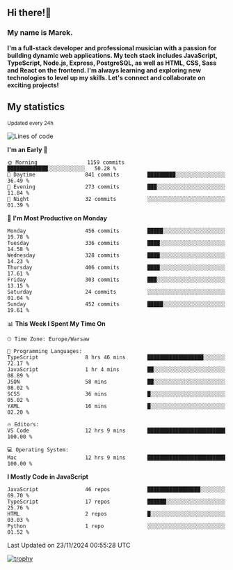 ## Hi there!👋 ##
### My name is Marek. ###

**I'm a full-stack developer and professional musician with a passion for building dynamic web applications. My tech stack includes JavaScript, TypeScript, Node.js, Express, PostgreSQL, as well as HTML, CSS, Sass and React on the frontend. I'm always learning and exploring new technologies to level up my skills. Let's connect and collaborate on exciting projects!**

## My statistics ##
<sub>Updated every 24h</sub>
<!--START_SECTION:waka-->
![Lines of code](https://img.shields.io/badge/From%20Hello%20World%20I%27ve%20Written-52.0%20thousand%20lines%20of%20code-blue)

**I'm an Early 🐤** 

```text
🌞 Morning                1159 commits        █████████████░░░░░░░░░░░░   50.28 % 
🌆 Daytime                841 commits         █████████░░░░░░░░░░░░░░░░   36.49 % 
🌃 Evening                273 commits         ███░░░░░░░░░░░░░░░░░░░░░░   11.84 % 
🌙 Night                  32 commits          ░░░░░░░░░░░░░░░░░░░░░░░░░   01.39 % 
```
📅 **I'm Most Productive on Monday** 

```text
Monday                   456 commits         █████░░░░░░░░░░░░░░░░░░░░   19.78 % 
Tuesday                  336 commits         ████░░░░░░░░░░░░░░░░░░░░░   14.58 % 
Wednesday                328 commits         ████░░░░░░░░░░░░░░░░░░░░░   14.23 % 
Thursday                 406 commits         ████░░░░░░░░░░░░░░░░░░░░░   17.61 % 
Friday                   303 commits         ███░░░░░░░░░░░░░░░░░░░░░░   13.15 % 
Saturday                 24 commits          ░░░░░░░░░░░░░░░░░░░░░░░░░   01.04 % 
Sunday                   452 commits         █████░░░░░░░░░░░░░░░░░░░░   19.61 % 
```


📊 **This Week I Spent My Time On** 

```text
🕑︎ Time Zone: Europe/Warsaw

💬 Programming Languages: 
TypeScript               8 hrs 46 mins       ██████████████████░░░░░░░   72.17 % 
JavaScript               1 hr 4 mins         ██░░░░░░░░░░░░░░░░░░░░░░░   08.89 % 
JSON                     58 mins             ██░░░░░░░░░░░░░░░░░░░░░░░   08.02 % 
SCSS                     36 mins             █░░░░░░░░░░░░░░░░░░░░░░░░   05.02 % 
YAML                     16 mins             █░░░░░░░░░░░░░░░░░░░░░░░░   02.20 % 

🔥 Editors: 
VS Code                  12 hrs 9 mins       █████████████████████████   100.00 % 

💻 Operating System: 
Mac                      12 hrs 9 mins       █████████████████████████   100.00 % 
```

**I Mostly Code in JavaScript** 

```text
JavaScript               46 repos            █████████████████░░░░░░░░   69.70 % 
TypeScript               17 repos            ██████░░░░░░░░░░░░░░░░░░░   25.76 % 
HTML                     2 repos             █░░░░░░░░░░░░░░░░░░░░░░░░   03.03 % 
Python                   1 repo              ░░░░░░░░░░░░░░░░░░░░░░░░░   01.52 % 
```




 Last Updated on 23/11/2024 00:55:28 UTC
<!--END_SECTION:waka-->
[![trophy](https://github-profile-trophy.vercel.app/?username=ryo-ma&theme=onedark)](https://github.com/ryo-ma/github-profile-trophy)
<!--
**MarekSax/MarekSax** is a ✨ _special_ ✨ repository because its `README.md` (this file) appears on your GitHub profile.

Here are some ideas to get you started:

- 🔭 I’m currently working on ...
- 🌱 I’m currently learning ...
- 👯 I’m looking to collaborate on ...
- 🤔 I’m looking for help with ...
- 💬 Ask me about ...
- 📫 How to reach me: ...
- 😄 Pronouns: ...
- ⚡ Fun fact: ...
-->
